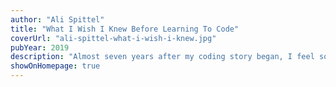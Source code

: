 ```yaml
---
author: "Ali Spittel"
title: "What I Wish I Knew Before Learning To Code"
coverUrl: "ali-spittel-what-i-wish-i-knew.jpg"
pubYear: 2019
description: "Almost seven years after my coding story began, I feel so lucky that I've had the opportunity to teach a lot of other people to code. I want to share what I've learned from that with you."
showOnHomepage: true
---
```

